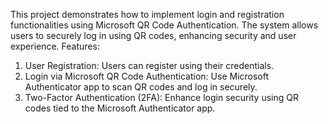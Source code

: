 This project demonstrates how to implement login and registration functionalities using Microsoft QR Code Authentication. The system allows users to securely log in using QR codes, enhancing security and user experience.
Features: 
1. User Registration: Users can register using their credentials.
1. Login via Microsoft QR Code Authentication: Use Microsoft Authenticator app to scan QR codes and log in securely.
2. Two-Factor Authentication (2FA): Enhance login security using QR codes tied to the Microsoft Authenticator app.
